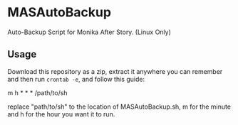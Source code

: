 # MASAutoBackup
Auto-Backup Script for Monika After Story. (Linux Only)

## Usage
Download this repository as a zip, extract it anywhere you can remember and then run ``crontab -e``, and follow this guide:

m h * * * /path/to/sh

replace "path/to/sh" to the location of MASAutoBackup.sh, m for the minute and h for the hour you want it to run.
